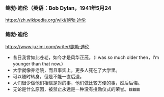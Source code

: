 ### 鲍勃·迪伦（英语：Bob Dylan，1941年5月24
https://zh.wikipedia.org/wiki/鲍勃·迪伦
### 鲍勃·迪伦
https://www.juzimi.com/writer/鲍勃·迪伦
- 昔日我曾如此苍老，如今才是风华正茂。（I was so much older then，I'm younger than that now.）
- 大学就像养老院，而且事实上，更多人死在了大学里。
- 可以随时转身，但是不能一直后退。
- 人们很少做他们相信是对的事，他们做比较方便的事，然后后悔。
- 无论是什么原因，被禁止永远是一种没有授勋仪式的荣誉。`龖龖龖`